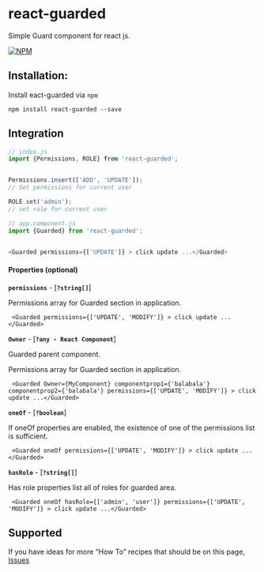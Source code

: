 # react-guarded
Simple Guard component for react js.


[![NPM](https://nodei.co/npm/react-guarded.png?downloads=true&stars=true)](https://nodei.co/npm/react-guarded/)


## Installation:

Install eact-guarded via `npm`

````shell
npm install react-guarded --save
````

## Integration

```js
// index.js
import {Permissions, ROLE} from 'react-guarded';


Permissions.insert(['ADD', 'UPDATE']);
// Set permissions for current user

ROLE.set('admin');
// set role for current user

// app.component.js
import {Guarded} from 'react-guarded';


<Guarded permissions={['UPDATE']} > click update ...</Guarded>
```

#### Properties (optional)
**`permissions`** - [**`?string[]`**] 

Permissions array for Guarded section in application. 
```
 <Guarded permissions={['UPDATE', 'MODIFY']} > click update ...</Guarded>
```
**`Owner`** - [**`?any - React Component`**] 

Guarded parent component.

Permissions array for Guarded section in application. 
```
 <Guarded Owner={MyComponent} componentprop1={'balabala'} componentprop2={'balabala'} permissions={['UPDATE', 'MODIFY']} > click update ...</Guarded>
```

**`oneOf`** - [**`?boolean`**] 

If oneOf properties are enabled, the existence of one of the permissions list is sufficient.

```
 <Guarded oneOf permissions={['UPDATE', 'MODIFY']} > click update ...</Guarded>
```

**`hasRole`** - [**`?string[]`**] 

Has role properties list all of roles for guarded area.

```
 <Guarded oneOf hasRole={['admin', 'user']} permissions={['UPDATE', 'MODIFY']} > click update ...</Guarded>
```


## Supported

If you have ideas for more “How To” recipes that should be on this page, [Issues](https://github.com/aroin/react-guarded/issues) 
